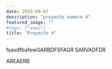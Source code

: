 ```yaml
---
date: 2020-09-07
description: "proyecto numero 4"
featured_image: ""
#tags: ["expo"]
title: "Proyecto 4"
---
```

fsavdfbafewGARBDFSFAGR
SARVADFDR

AREAERB
